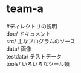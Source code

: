 # team-a

#ディレクトリの説明  
doc/ ドキュメント  
src/ 主なプログラムのソース  
data/ 画像  
testdata/ テストデータ  
tools/ いろいろなツール類  
